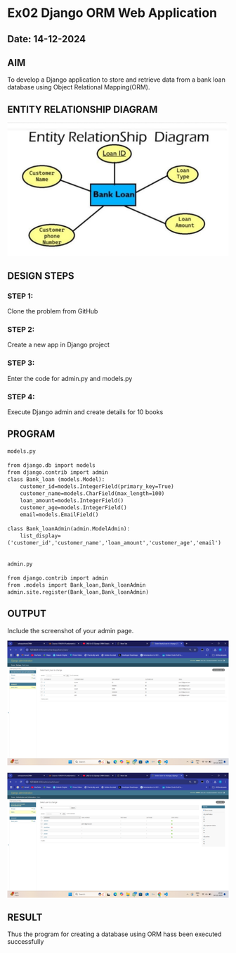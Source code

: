 # Ex02 Django ORM Web Application
## Date: 14-12-2024

## AIM
To develop a Django application to store and retrieve data from a bank loan database using Object Relational Mapping(ORM).

## ENTITY RELATIONSHIP DIAGRAM


![alt text](<ER diagram.jpg>)


## DESIGN STEPS

### STEP 1:
Clone the problem from GitHub

### STEP 2:
Create a new app in Django project

### STEP 3:
Enter the code for admin.py and models.py

### STEP 4:
Execute Django admin and create details for 10 books

## PROGRAM
```
models.py

from django.db import models
from django.contrib import admin
class Bank_loan (models.Model):
    customer_id=models.IntegerField(primary_key=True)
    customer_name=models.CharField(max_length=100)
    loan_amount=models.IntegerField()
    customer_age=models.IntegerField()
    email=models.EmailField()

class Bank_loanAdmin(admin.ModelAdmin):
    list_display=('customer_id','customer_name','loan_amount','customer_age','email')


admin.py

from django.contrib import admin
from .models import Bank_loan,Bank_loanAdmin
admin.site.register(Bank_loan,Bank_loanAdmin)
```


## OUTPUT

Include the screenshot of your admin page.

![alt text](<Screenshot (79).png>)


![alt text](<Screenshot (80).png>)

## RESULT
Thus the program for creating a database using ORM hass been executed successfully
